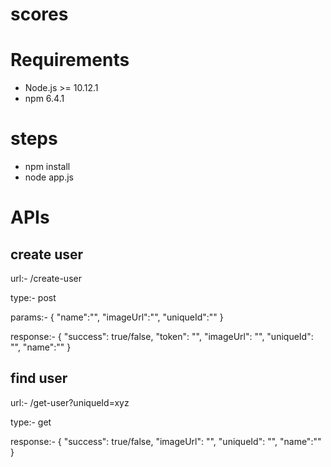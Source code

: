 # scores
# Requirements

  - Node.js >= 10.12.1
  - npm 6.4.1
# steps
- npm install
- node app.js


# APIs
## create user
url:- /create-user

type:- post

params:- {
    "name":"",
    "imageUrl":"",
    "uniqueId":""
}

response:- {
    "success": true/false,
    "token": "",
    "imageUrl": "",
    "uniqueId": "",
    "name":""
}

## find user
url:- /get-user?uniqueId=xyz

type:- get

response:- {
    "success": true/false,
    "imageUrl": "",
    "uniqueId": "",
    "name":""
}


